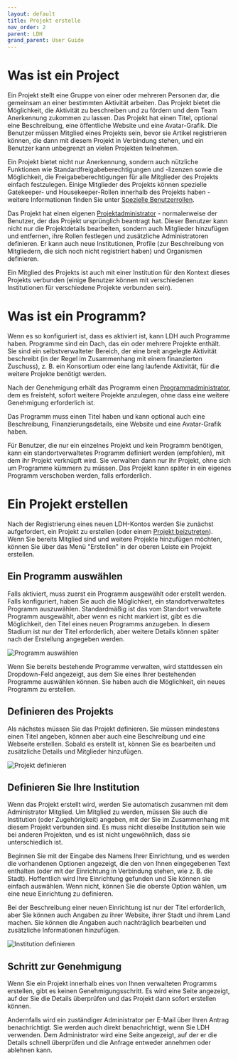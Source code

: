 ```yaml
---
layout: default
title: Projekt erstelle
nav_order: 2
parent: LDH
grand_parent: User Guide
---
```


# Was ist ein Project

Ein Projekt stellt eine Gruppe von einer oder mehreren Personen dar, die gemeinsam an einer bestimmten Aktivität arbeiten. Das Projekt bietet die Möglichkeit, die Aktivität zu beschreiben und zu fördern und dem Team Anerkennung zukommen zu lassen. Das Projekt hat einen Titel, optional eine Beschreibung, eine öffentliche Website und eine Avatar-Grafik. Die Benutzer müssen Mitglied eines Projekts sein, bevor sie Artikel registrieren können, die dann mit diesem Projekt in Verbindung stehen, und ein Benutzer kann unbegrenzt an vielen Projekten teilnehmen.

Ein Projekt bietet nicht nur Anerkennung, sondern auch nützliche Funktionen wie Standardfreigabeberechtigungen und -lizenzen sowie die Möglichkeit, die Freigabeberechtigungen für alle Mitglieder des Projekts einfach festzulegen. Einige Mitglieder des Projekts können spezielle Gatekeeper- und Housekeeper-Rollen innerhalb des Projekts haben - weitere Informationen finden Sie unter [Spezielle Benutzerrollen](roles.md).

Das Projekt hat einen eigenen [Projektadministrator](roles.md#projektadministrator) - normalerweise der Benutzer, der das Projekt ursprünglich beantragt hat. Dieser Benutzer kann nicht nur die Projektdetails bearbeiten, sondern auch Mitglieder hinzufügen und entfernen, ihre Rollen festlegen und zusätzliche Administratoren definieren. Er kann auch neue Institutionen, Profile (zur Beschreibung von Mitgliedern, die sich noch nicht registriert haben) und Organismen definieren.

Ein Mitglied des Projekts ist auch mit einer Institution für den Kontext dieses Projekts verbunden (einige Benutzer können mit verschiedenen Institutionen für verschiedene Projekte verbunden sein).

# Was ist ein Programm?

Wenn es so konfiguriert ist, dass es aktiviert ist, kann LDH auch Programme haben. Programme sind ein Dach, das ein oder mehrere Projekte enthält. Sie sind ein selbstverwalteter Bereich, der eine breit angelegte Aktivität beschreibt (in der Regel im Zusammenhang mit einem finanzierten Zuschuss), z. B. ein Konsortium oder eine lang laufende Aktivität, für die weitere Projekte benötigt werden.

Nach der Genehmigung erhält das Programm einen [Programmadministrator](roles.md#programmadministrator), dem es freisteht, sofort weitere Projekte anzulegen, ohne dass eine weitere Genehmigung erforderlich ist.

Das Programm muss einen Titel haben und kann optional auch eine Beschreibung, Finanzierungsdetails, eine Website und eine Avatar-Grafik haben.

Für Benutzer, die nur ein einzelnes Projekt und kein Programm benötigen, kann ein standortverwaltetes Programm definiert werden (empfohlen), mit dem ihr Projekt verknüpft wird. Sie verwalten dann nur ihr Projekt, ohne sich um Programme kümmern zu müssen. Das Projekt kann später in ein eigenes Programm verschoben werden, falls erforderlich.

# Ein Projekt erstellen

Nach der Registrierung eines neuen LDH-Kontos werden Sie zunächst aufgefordert, ein Projekt zu erstellen (oder einem [Projekt beizutreten](joinProject.md)). Wenn Sie bereits Mitglied sind und weitere Projekte hinzufügen möchten, können Sie über das Menü "Erstellen" in der oberen Leiste ein Projekt erstellen.

## Ein Programm auswählen

Falls aktiviert, muss zuerst ein Programm ausgewählt oder erstellt werden. Falls konfiguriert, haben Sie auch die Möglichkeit, ein standortverwaltetes Programm auszuwählen. Standardmäßig ist das vom Standort verwaltete Programm ausgewählt, aber wenn es nicht markiert ist, gibt es die Möglichkeit, den Titel eines neuen Programms anzugeben. In diesem Stadium ist nur der Titel erforderlich, aber weitere Details können später nach der Erstellung angegeben werden.

![Programm auswählen](../images/UserGuide/)

Wenn Sie bereits bestehende Programme verwalten, wird stattdessen ein Dropdown-Feld angezeigt, aus dem Sie eines Ihrer bestehenden Programme auswählen können. Sie haben auch die Möglichkeit, ein neues Programm zu erstellen.

## Definieren des Projekts

Als nächstes müssen Sie das Projekt definieren. Sie müssen mindestens einen Titel angeben, können aber auch eine Beschreibung und eine Webseite erstellen. Sobald es erstellt ist, können Sie es bearbeiten und zusätzliche Details und Mitglieder hinzufügen.

![Projekt definieren](../images/UserGuide/)

## Definieren Sie Ihre Institution

Wenn das Projekt erstellt wird, werden Sie automatisch zusammen mit dem Administrator Mitglied. Um Mitglied zu werden, müssen Sie auch die Institution (oder Zugehörigkeit) angeben, mit der Sie im Zusammenhang mit diesem Projekt verbunden sind. Es muss nicht dieselbe Institution sein wie bei anderen Projekten, und es ist nicht ungewöhnlich, dass sie unterschiedlich ist.

Beginnen Sie mit der Eingabe des Namens Ihrer Einrichtung, und es werden die vorhandenen Optionen angezeigt, die den von Ihnen eingegebenen Text enthalten (oder mit der Einrichtung in Verbindung stehen, wie z. B. die Stadt). Hoffentlich wird Ihre Einrichtung gefunden und Sie können sie einfach auswählen. Wenn nicht, können Sie die oberste Option wählen, um eine neue Einrichtung zu definieren.

Bei der Beschreibung einer neuen Einrichtung ist nur der Titel erforderlich, aber Sie können auch Angaben zu ihrer Website, ihrer Stadt und ihrem Land machen. Sie können die Angaben auch nachträglich bearbeiten und zusätzliche Informationen hinzufügen.

![Institution definieren](../images/UserGuide/)

## Schritt zur Genehmigung

Wenn Sie ein Projekt innerhalb eines von Ihnen verwalteten Programms erstellen, gibt es keinen Genehmigungsschritt. Es wird eine Seite angezeigt, auf der Sie die Details überprüfen und das Projekt dann sofort erstellen können.

Andernfalls wird ein zuständiger Administrator per E-Mail über Ihren Antrag benachrichtigt. Sie werden auch direkt benachrichtigt, wenn Sie LDH verwenden. Dem Administrator wird eine Seite angezeigt, auf der er die Details schnell überprüfen und die Anfrage entweder annehmen oder ablehnen kann.
